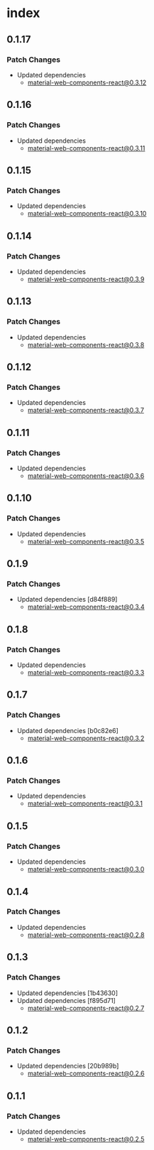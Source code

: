 # index

## 0.1.17

### Patch Changes

- Updated dependencies
  - material-web-components-react@0.3.12

## 0.1.16

### Patch Changes

- Updated dependencies
  - material-web-components-react@0.3.11

## 0.1.15

### Patch Changes

- Updated dependencies
  - material-web-components-react@0.3.10

## 0.1.14

### Patch Changes

- Updated dependencies
  - material-web-components-react@0.3.9

## 0.1.13

### Patch Changes

- Updated dependencies
  - material-web-components-react@0.3.8

## 0.1.12

### Patch Changes

- Updated dependencies
  - material-web-components-react@0.3.7

## 0.1.11

### Patch Changes

- Updated dependencies
  - material-web-components-react@0.3.6

## 0.1.10

### Patch Changes

- Updated dependencies
  - material-web-components-react@0.3.5

## 0.1.9

### Patch Changes

- Updated dependencies [d84f889]
  - material-web-components-react@0.3.4

## 0.1.8

### Patch Changes

- Updated dependencies
  - material-web-components-react@0.3.3

## 0.1.7

### Patch Changes

- Updated dependencies [b0c82e6]
  - material-web-components-react@0.3.2

## 0.1.6

### Patch Changes

- Updated dependencies
  - material-web-components-react@0.3.1

## 0.1.5

### Patch Changes

- Updated dependencies
  - material-web-components-react@0.3.0

## 0.1.4

### Patch Changes

- Updated dependencies
  - material-web-components-react@0.2.8

## 0.1.3

### Patch Changes

- Updated dependencies [1b43630]
- Updated dependencies [f895d71]
  - material-web-components-react@0.2.7

## 0.1.2

### Patch Changes

- Updated dependencies [20b989b]
  - material-web-components-react@0.2.6

## 0.1.1

### Patch Changes

- Updated dependencies
  - material-web-components-react@0.2.5
